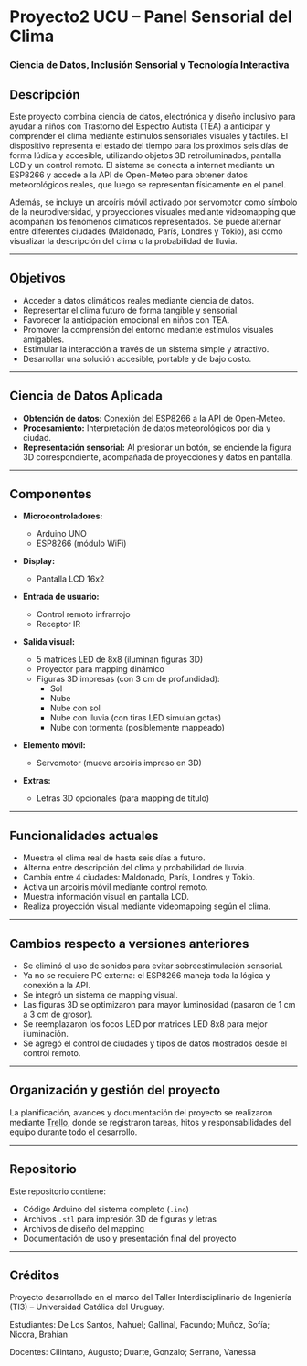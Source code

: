 # Proyecto2 UCU – Panel Sensorial del Clima  
### Ciencia de Datos, Inclusión Sensorial y Tecnología Interactiva

## Descripción

Este proyecto combina ciencia de datos, electrónica y diseño inclusivo para ayudar a niños con Trastorno del Espectro Autista (TEA) a anticipar y comprender el clima mediante estímulos sensoriales visuales y táctiles. El dispositivo representa el estado del tiempo para los próximos seis días de forma lúdica y accesible, utilizando objetos 3D retroiluminados, pantalla LCD y un control remoto. El sistema se conecta a internet mediante un ESP8266 y accede a la API de Open-Meteo para obtener datos meteorológicos reales, que luego se representan físicamente en el panel.

Además, se incluye un arcoíris móvil activado por servomotor como símbolo de la neurodiversidad, y proyecciones visuales mediante videomapping que acompañan los fenómenos climáticos representados. Se puede alternar entre diferentes ciudades (Maldonado, París, Londres y Tokio), así como visualizar la descripción del clima o la probabilidad de lluvia.

---

## Objetivos

- Acceder a datos climáticos reales mediante ciencia de datos.
- Representar el clima futuro de forma tangible y sensorial.
- Favorecer la anticipación emocional en niños con TEA.
- Promover la comprensión del entorno mediante estímulos visuales amigables.
- Estimular la interacción a través de un sistema simple y atractivo.
- Desarrollar una solución accesible, portable y de bajo costo.

---

## Ciencia de Datos Aplicada

- **Obtención de datos:** Conexión del ESP8266 a la API de Open-Meteo.
- **Procesamiento:** Interpretación de datos meteorológicos por día y ciudad.
- **Representación sensorial:** Al presionar un botón, se enciende la figura 3D correspondiente, acompañada de proyecciones y datos en pantalla.

---

## Componentes

- **Microcontroladores:**
  - Arduino UNO
  - ESP8266 (módulo WiFi)

- **Display:**
  - Pantalla LCD 16x2

- **Entrada de usuario:**
  - Control remoto infrarrojo
  - Receptor IR

- **Salida visual:**
  - 5 matrices LED de 8x8 (iluminan figuras 3D)
  - Proyector para mapping dinámico
  - Figuras 3D impresas (con 3 cm de profundidad):
    - Sol
    - Nube
    - Nube con sol
    - Nube con lluvia (con tiras LED simulan gotas)
    - Nube con tormenta (posiblemente mappeado)

- **Elemento móvil:**
  - Servomotor (mueve arcoíris impreso en 3D)

- **Extras:**
  - Letras 3D opcionales (para mapping de título)

---

## Funcionalidades actuales

- Muestra el clima real de hasta seis días a futuro.
- Alterna entre descripción del clima y probabilidad de lluvia.
- Cambia entre 4 ciudades: Maldonado, París, Londres y Tokio.
- Activa un arcoíris móvil mediante control remoto.
- Muestra información visual en pantalla LCD.
- Realiza proyección visual mediante videomapping según el clima.

---

## Cambios respecto a versiones anteriores

- Se eliminó el uso de sonidos para evitar sobreestimulación sensorial.
- Ya no se requiere PC externa: el ESP8266 maneja toda la lógica y conexión a la API.
- Se integró un sistema de mapping visual.
- Las figuras 3D se optimizaron para mayor luminosidad (pasaron de 1 cm a 3 cm de grosor).
- Se reemplazaron los focos LED por matrices LED 8x8 para mejor iluminación.
- Se agregó el control de ciudades y tipos de datos mostrados desde el control remoto.

---

## Organización y gestión del proyecto

La planificación, avances y documentación del proyecto se realizaron mediante [Trello](https://trello.com/b/eOYLk6ht/proyecto-2), donde se registraron tareas, hitos y responsabilidades del equipo durante todo el desarrollo.

---

## Repositorio

Este repositorio contiene:

- Código Arduino del sistema completo (`.ino`)
- Archivos `.stl` para impresión 3D de figuras y letras
- Archivos de diseño del mapping
- Documentación de uso y presentación final del proyecto

---

## Créditos

Proyecto desarrollado en el marco del Taller Interdisciplinario de Ingeniería (TI3) – Universidad Católica del Uruguay.

Estudiantes: De Los Santos, Nahuel; Gallinal, Facundo; Muñoz, Sofía; Nicora, Brahian 

Docentes:  Cilintano, Augusto; Duarte, Gonzalo; Serrano, Vanessa

